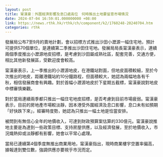 ```yaml
---
layout: post
title: 甯漢豪：外圍經濟影響及息口處高位　何時推出土地要留意市場情況
date: 2024-07-04 16:59:01.000000000 +08:00
link: https://news.rthk.hk/rthk/ch/component/k2/1760248-20240704.htm
categories: rthk
---
```


發展局公布7至9月的賣地計劃，會以招標方式推出沙田小瀝源一幅住宅地，預計可提供570個單位，是連續第二季推出沙田住宅地。發展局局長甯漢豪表示，連續兩個季度推出小瀝源地皮招標，是考慮到沙田屬成熟社區，配套完善，交通方便，相比其他新發展區，受歡迎度會較高。

甯漢豪表示，上一季推出的小瀝源地皮，在港鐵站對面，但地皮面積較細，至於今次推出的地皮，距離港鐵站約10分鐘路程，但面積較大，她認為兩幅地各有千秋，相信發展商會有興趣。對於首幅小瀝源地皮於下星期五截標，甯漢豪說對地皮中標審慎樂觀。

對於當局連續兩季都只推出一幅住宅地皮招標，是否考慮到目前市場疲弱。甯漢豪表示，目前的房地產市場較淡靜，因本港受外圍經濟及息口影響，息口未有如預期「好快跌下來」，經審時度勢，她認為只推出一幅土地是恰當安排。

被問到有無信心全年的地價收入，可達到財政預算案估算的330億元。甯漢豪說推地主要是為達到一些政策目標、支持房屋供應，以及經濟發展，至於地價收入，市況熾熱抑或淡靜都有影響，她會以平常心處理。

當局已連續第4個季度無推出商業用地，甯漢豪指出，現時商業樓宇空置率偏高，據報達到雙位數，強調供應亦要視乎市況而定。

